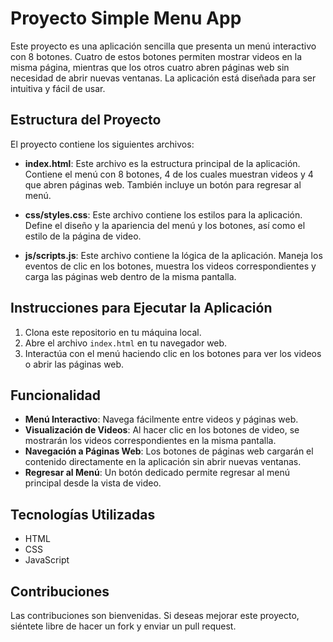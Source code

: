 # Proyecto Simple Menu App

Este proyecto es una aplicación sencilla que presenta un menú interactivo con 8 botones. Cuatro de estos botones permiten mostrar videos en la misma página, mientras que los otros cuatro abren páginas web sin necesidad de abrir nuevas ventanas. La aplicación está diseñada para ser intuitiva y fácil de usar.

## Estructura del Proyecto

El proyecto contiene los siguientes archivos:

- **index.html**: Este archivo es la estructura principal de la aplicación. Contiene el menú con 8 botones, 4 de los cuales muestran videos y 4 que abren páginas web. También incluye un botón para regresar al menú.
  
- **css/styles.css**: Este archivo contiene los estilos para la aplicación. Define el diseño y la apariencia del menú y los botones, así como el estilo de la página de video.
  
- **js/scripts.js**: Este archivo contiene la lógica de la aplicación. Maneja los eventos de clic en los botones, muestra los videos correspondientes y carga las páginas web dentro de la misma pantalla.

## Instrucciones para Ejecutar la Aplicación

1. Clona este repositorio en tu máquina local.
2. Abre el archivo `index.html` en tu navegador web.
3. Interactúa con el menú haciendo clic en los botones para ver los videos o abrir las páginas web.

## Funcionalidad

- **Menú Interactivo**: Navega fácilmente entre videos y páginas web.
- **Visualización de Videos**: Al hacer clic en los botones de video, se mostrarán los videos correspondientes en la misma pantalla.
- **Navegación a Páginas Web**: Los botones de páginas web cargarán el contenido directamente en la aplicación sin abrir nuevas ventanas.
- **Regresar al Menú**: Un botón dedicado permite regresar al menú principal desde la vista de video.

## Tecnologías Utilizadas

- HTML
- CSS
- JavaScript

## Contribuciones

Las contribuciones son bienvenidas. Si deseas mejorar este proyecto, siéntete libre de hacer un fork y enviar un pull request.